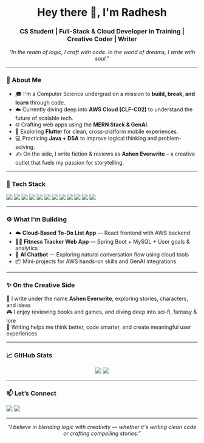 <h1 align="center">Hey there 👋, I'm Radhesh</h1>
<h3 align="center">CS Student | Full-Stack & Cloud Developer in Training | Creative Coder | Writer</h3>

<p align="center">
  <em>"In the realm of logic, I craft with code. In the world of dreams, I write with soul."</em>
</p>

---

### 🚀 About Me

- 🎓 I'm a Computer Science undergrad on a mission to **build, break, and learn** through code.
- ☁️ Currently diving deep into **AWS Cloud (CLF-C02)** to understand the future of scalable tech.
- 🌐 Crafting web apps using the **MERN Stack & GenAI**.
- 📱 Exploring **Flutter** for clean, cross-platform mobile experiences.
- 💻 Practicing **Java + DSA** to improve logical thinking and problem-solving.
- ✍️ On the side, I write fiction & reviews as **Ashen Everwrite** – a creative outlet that fuels my passion for storytelling.

---

### 🧰 Tech Stack

<p align="left">
  <img src="https://img.shields.io/badge/Java-ED8B00?style=for-the-badge&logo=java&logoColor=white"/>
  <img src="https://img.shields.io/badge/Javascript-F7DF1E?style=for-the-badge&logo=javascript&logoColor=black"/>
  <img src="https://img.shields.io/badge/React-20232A?style=for-the-badge&logo=react&logoColor=61DAFB"/>
  <img src="https://img.shields.io/badge/Node.js-339933?style=for-the-badge&logo=node.js&logoColor=white"/>
  <img src="https://img.shields.io/badge/Express.js-000000?style=for-the-badge&logo=express&logoColor=white"/>
  <img src="https://img.shields.io/badge/MongoDB-4EA94B?style=for-the-badge&logo=mongodb&logoColor=white"/>
  <img src="https://img.shields.io/badge/MySQL-00758F?style=for-the-badge&logo=mysql&logoColor=white"/>
  <img src="https://img.shields.io/badge/Flutter-02569B?style=for-the-badge&logo=flutter&logoColor=white"/>
  <img src="https://img.shields.io/badge/Dart-0175C2?style=for-the-badge&logo=dart&logoColor=white"/>
  <img src="https://img.shields.io/badge/AWS-232F3E?style=for-the-badge&logo=amazon-aws&logoColor=white"/>
  <img src="https://img.shields.io/badge/Git-F05032?style=for-the-badge&logo=git&logoColor=white"/>
  <img src="https://img.shields.io/badge/GitHub-181717?style=for-the-badge&logo=github&logoColor=white"/>
</p>

---

### ⚙️ What I'm Building

- ☁️ **Cloud-Based To-Do List App** — React frontend with AWS backend
- 🏋️‍♂️ **Fitness Tracker Web App** — Spring Boot + MySQL + User goals & analytics
- 🤖 **AI Chatbot** — Exploring natural conversation flow using cloud tools
- 📦 Mini-projects for AWS hands-on skills and GenAI integrations

---

### ✨ On the Creative Side

📝 I write under the name **Ashen Everwrite**, exploring stories, characters, and ideas  
🎮 I enjoy reviewing books and games, and diving deep into sci-fi, fantasy & lore  
🌌 Writing helps me think better, code smarter, and create meaningful user experiences

---

### 📈 GitHub Stats

<p align="center">
  <img src="https://github-readme-stats.vercel.app/api?username=Radhesh20&show_icons=true&theme=tokyonight" />
  <img src="https://github-readme-streak-stats.herokuapp.com/?user=Radhesh20&theme=tokyonight" />
</p>

---

### 📫 Let’s Connect

<p align="left">
  <a href="mailto:radheshkumar2004@gmail.com"><img src="https://img.shields.io/badge/Gmail-D14836?style=for-the-badge&logo=gmail&logoColor=white" /></a>
  <a href="https://www.linkedin.com/in/radheshkumarkm"><img src="https://img.shields.io/badge/LinkedIn-0A66C2?style=for-the-badge&logo=linkedin&logoColor=white" /></a>
</p>

---

<p align="center"><em>“I believe in blending logic with creativity — whether it's writing clean code or crafting compelling stories.”</em></p>
